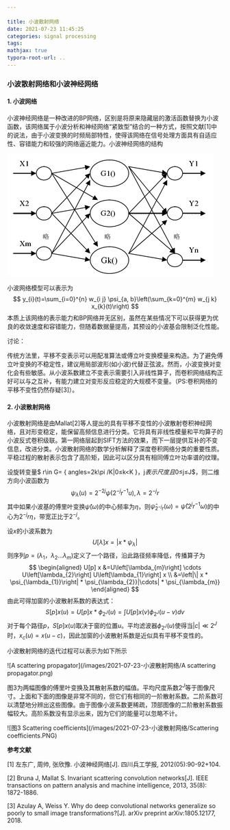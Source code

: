```yaml
---

title: 小波散射网络
date: 2021-07-23 11:45:25
categories: signal processing
tags:
mathjax: true
typora-root-url: ..
---
```


### 小波散射网络和小波神经网络

#### 1. 小波网络

小波神经网络是一种改进的BP网络，区别是将原来隐藏层的激活函数替换为小波函数，该网络属于小波分析和神经网络“紧致型”结合的一种方式，按照文献[1]中的说法，由于小波变换的时频局部特性，使得该网络在信号处理方面具有自适应性、容错能力和较强的网络逼近能力。小波神经网络的结构

![小波神经网络的结构](/images/2021-07-23-小波散射网络/小波神经网络的结构.png)

小波网络模型可以表示为
$$
y_{i}(t)=\sum_{i=0}^{n} w_{i j} \psi_{a, b}\left(\sum_{k=0}^{m} w_{j k} x_{k}(t)\right)
$$
本质上该网络的表示能力和BP网络并无区别，虽然在某些情况下可以获得更为优良的收敛速度和容错能力，但随着数据量提高，其预设的小波基会限制泛化性能。

讨论：

传统方法里，平移不变表示可以用配准算法或傅立叶变换模量来构造。为了避免傅立叶变换的不稳定性，建议用局部波形(如小波)代替正弦波。然而，小波变换对变化会有些敏感。从小波系数建立不变表示需要引入非线性算子，而卷积网络结构正好可以与之互补，有能力建立对变形反应稳定的大规模不变量。（PS:卷积网络的平移不变性仍然存疑[3]）。

#### 2. 小波散射网络

小波散射网络是由Mallat[2]等人提出的具有平移不变性的小波散射卷积神经网络，且对形变稳定，能保留高频信息进行分类。它将具有非线性模量和平均算子的小波反式卷积级联。第一网络层起到SIFT方法的效果，而下一层提供互补的不变信息，改进分类。小波散射网络的数学分析解释了深度卷积网络分类的重要性质。平稳过程的散射表示包含了高阶矩，因此可以区分具有相同傅立叶功率谱的纹理。

设旋转变量$ r\in G= \{ angles=2k\pi /K|0≤k<K \}$​，$j$​表示尺度且$0≤j≤J$​，则二维方向小波函数为
$$
\psi_{\lambda}(u)=2^{-2 j} \psi\left(2^{-j} r^{-1} u\right),   \lambda=2^{-j} r
$$
其中如果小波基的傅里叶变换$\hat{\psi}(\omega)$​的中心频率为$\eta$​，则$\hat{\psi}_{2^{-j} r}(\omega)=\hat{\psi}\left(2^{j} r^{-1} \omega\right)$​的中心为$2^{-j}r\eta$​，带宽正比于$2^{-j}$​。

设$x$的小波系数为
$$
U[\lambda] x=\left|x * \psi_{\lambda}\right|
$$
则序列$p=(\lambda_{1}，\lambda_{2}...\lambda_{m})$​​​定义了一个路径，沿此路径频率降低，传播算子为
$$
\begin{aligned} U[p] x &=U\left[\lambda_{m}\right] \cdots U\left[\lambda_{2}\right] U\left[\lambda_{1}\right] x \\ &=\left|\| x * \psi_{\lambda_{1}}\right| * \psi_{\lambda_{2}}|\cdots| * \psi_{\lambda_{m}} \end{aligned}
$$
由此可得加窗的小波散射系数的表达式：
$$
S[p] x(u)=U[p] x * \phi_{2^{J}}(u)=\int U[p] x(v) \phi_{2^{J}}(u-v) d v
$$
对于每个路径$p$，$S[p] x(u)$取决于窗的位置$u$。平均滤波器$\phi_{2^{J}}(u)$使得当$|c| \ll 2^{J}$时，$x_{c}(u)=x(u-c)$​​​ ，因此加窗的小波散射系数是近似具有平移不变性的。

小波散射网络的迭代过程可以表示为如下所示

![A scattering propagator](/images/2021-07-23-小波散射网络/A scattering propagator.png)

图3为两幅图像的傅里叶变换及其散射系数的幅值。平均尺度系数$2^J$等于图像尺寸。上面和下面的图像是非常不同的，但它们有相同的一阶散射系数。二阶系数可以清楚地分辨出这些图像。由于图像小波系数更稀疏，顶部图像的二阶散射系数振幅较大。高阶系数没有显示出来，因为它们的能量可以忽略不计。

![图3 Scattering coefficients](/images/2021-07-23-小波散射网络/Scattering coefficients.PNG)



**参考文献**

[1] 左东广, 周帅, 张欣豫. 小波神经网络[J]. 四川兵工学报, 2012(05):90-92+104.

[2] Bruna J, Mallat S. Invariant scattering convolution networks[J]. IEEE transactions on pattern analysis and machine intelligence, 2013, 35(8): 1872-1886.

[3] Azulay A, Weiss Y. Why do deep convolutional networks generalize so poorly to small image transformations?[J]. arXiv preprint arXiv:1805.12177, 2018.

